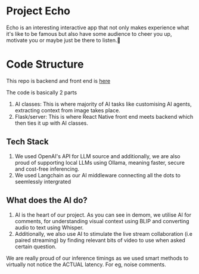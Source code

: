 # Project Echo
Echo is an interesting interactive app that not only makes experience what it's like to be famous but also have some audience to cheer you up, motivate you or maybe just be there to listen.💙

# Code Structure
This repo is backend and front end is [here](https://github.com/bilal-mustafa10/encode-ai-hackathon)

The code is basically 2 parts
1. AI classes: This is where majority of AI tasks like customising AI agents, extracting context from image takes place.
2. Flask/server: This is where React Native front end meets backend which then ties it up with AI classes.


## Tech Stack
1. We used OpenAI's API for LLM source and additionally, we are also proud of supporting local LLMs using Ollama, meaning faster, secure and cost-free inferencing.
2. We used Langchain as our AI middleware connecting all the dots to seemlessly intergrated

## What does the AI do?
1.  AI is the heart of our project. As you can see in demom, we utilise AI for comments, for understanding visual context using BLIP and converting audio to text using Whisper.
2.  Additionally, we also use AI to stimulate the live stream collaboration (i.e paired streaming) by finding relevant bits of video to use when asked certain question.

We are really proud of our inference timings as we used smart methods to virtually not notice the ACTUAL latency. For eg, noise comments.
